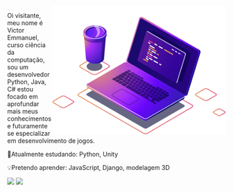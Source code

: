 <img src="computer-illustration.png" min-width="400px" max-width="400px" width="400px" align="right" alt="Traveling">

<p align="left">
Oi visitante, meu nome é Victor Emmanuel, curso ciência da computação, sou um desenvolvedor Python, Java, C#
estou focado em aprofundar mais meus conhecimentos e futuramente se especializar em desenvolvimento de jogos.
</p>

<p align="left">
🔎Atualmente estudando: Python, Unity
</p>

<p align="left">
💡Pretendo aprender: JavaScript, Django, modelagem 3D
</p>


<p align="left">
  <a href="mailto:thiagotome10_@hotmail.com" alt="Gmail">
  <img src="https://img.shields.io/badge/-Gmail-FF0000?style=flat-square&labelColor=FF0000&logo=gmail&logoColor=white&link=vicbem@hotmail.com" /></a>

  <a href="https://www.linkedin.com/in/victoremmanuel86/" alt="Linkedin">
  <img src="https://img.shields.io/badge/-Linkedin-0e76a8?style=flat-square&logo=Linkedin&logoColor=white&link=https://www.linkedin.com/in/victoremmanuel86/" /></a>
  
</p> 
